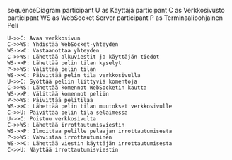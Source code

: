 sequenceDiagram
    participant U as Käyttäjä
    participant C as Verkkosivusto
    participant WS as WebSocket Server
    participant P as Terminaalipohjainen Peli

    U->>C: Avaa verkkosivun
    C->>WS: Yhdistää WebSocket-yhteyden
    WS->>C: Vastaanottaa yhteyden
    C->>WS: Lähettää alkuviestit ja käyttäjän tiedot
    WS->>P: Lähettää pelin tilan kyselyt
    P->>WS: Välittää pelin tilan
    WS->>C: Päivittää pelin tila verkkosivulla
    U->>C: Syöttää peliin liittyviä komentoja
    C->>WS: Lähettää komennot WebSocketin kautta
    WS->>P: Välittää komennot peliin
    P->>WS: Päivittää pelitilaa
    WS->>C: Lähettää pelin tilan muutokset verkkosivulle
    C->>U: Päivittää pelin tila selaimessa
    U->>C: Poistuu verkkosivulta
    C->>WS: Lähettää irrottautumisviestin
    WS->>P: Ilmoittaa pelille pelaajan irrottautumisesta
    P->>WS: Vahvistaa irrottautuminen
    WS->>C: Lähettää viestin käyttäjän irrottautumisesta
    C->>U: Näyttää irrottautumisviestin

